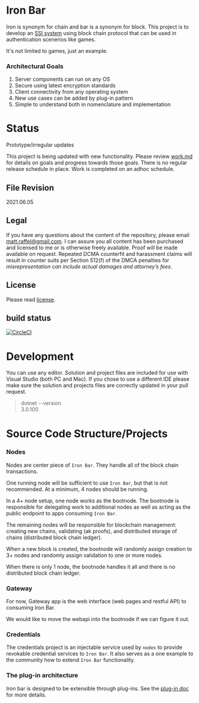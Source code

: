 # Iron Bar

Iron is synonym for chain and bar is a synonym for block.  This project
is to develop an [SSI system](https://sovrin.org/faq/what-is-self-sovereign-identity/) using block chain protocol that can be used in authentication scenerios
like games.

It's not limited to games, just an example.

### Architectural Goals
1. Server components can run on any OS
2. Secure using latest encryption standards
3. Client connectivity from any operating system
4. New use cases can be added by plug-in pattern
5. Simple to understand both in nomenclature and implementation

# Status
Prototype/irregular updates

This project is being updated with new functionality.  Please review [work.md](https://github.com/tatmanblue/ironbar/blob/master/docs/WORK.md) 
for details on goals and progress towards those goals.  There is no regular release schedule in place.  Work is completed on an adhoc schedule.

## File Revision
2021.06.05

## Legal
If you have any questions about the content of the repository, please email [matt.raffel@gmail.com](mailto:matt.raffel@gmail.com). I can assure you all content has been purchased and licensed to me or is otherwise freely available. Proof will be made available on request. Repeated DCMA counterfit and harassment claims will result in counter suits per Section 512(f) of the DMCA penalties for _misrepresentation can include actual damages and attorney’s fees_.

## License
Please read [license](https://github.com/tatmanblue/ironbar/blob/master/LICENSE).

## build status
[![CircleCI](https://circleci.com/gh/circleci/circleci-docs.svg?style=shield)](https://app.circleci.com/pipelines/github/tatmanblue/ironbar)

# Development
You can use any editor.  Solution and project files are included for use with
Visual Studio (both PC and Mac).  If you chose to use a different IDE please
make sure the solution and projects files are correctly updated in your pull request.

> dotnet --version  
> 3.0.100

# Source Code Structure/Projects

### Nodes
Nodes are center piece of `Iron Bar`.  They handle all of the block chain transactions.

One running node will be sufficient to use `Iron Bar`, but that is not recommended.  At a minimum,
4 nodes should be running.   

In a 4+ node setup, one node works as the bootnode.  The bootnode is responsible for delegating
work to additional nodes as well as acting as the public endpoint to apps consuming `Iron Bar`.

The remaining nodes will be responsible for blockchain management:  creating new chains, validating 
(ak proofs), and distributed storage of chains (distributed block chain ledger).

When a new block is created, the bootnode will randomly assign creation to 3+ nodes and randomly assign
validation to one or more nodes.   

When there is only 1 node, the bootnode handles it all and there is no distributed block chain ledger.

### Gateway
For now, Gateway app is the web interface (web pages and restful API) to consuming Iron Bar.  

We would like to move the webapi into the bootnode if we can figure it out.  

### Credentials
The credentials project is an injectable service used by `nodes` to provide revokable credential services to `Iron Bar`.
It also serves as a one example to the community how to extend `Iron Bar` functionality.

### The plug-in architecture
Iron bar is designed to be extensible through plug-ins.  See the [plug-in doc](https://github.com/tatmanblue/ironbar/blob/master/docs/PLUGINS.md) for
more details.  
